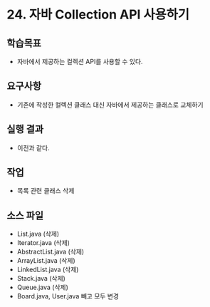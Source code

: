 # 24. 자바 Collection API 사용하기

## 학습목표

- 자바에서 제공하는 컬렉션 API를 사용할 수 있다.

## 요구사항

- 기존에 작성한 컬렉션 클래스 대신 자바에서 제공하는 클래스로 교체하기

## 실행 결과

- 이전과 같다.

## 작업

- 목록 관련 클래스 삭제
    
## 소스 파일

- List.java (삭제)
- Iterator.java (삭제)
- AbstractList.java (삭제)
- ArrayList.java (삭제)
- LinkedList.java (삭제)
- Stack.java (삭제)
- Queue.java (삭제)
- Board.java, User.java 빼고 모두 변경